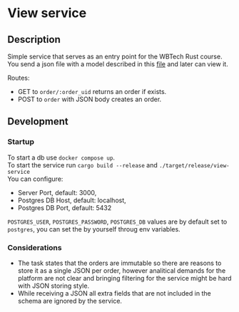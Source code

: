 # View service

## Description

Simple service that serves as an entry point for the WBTech Rust course. You send a json file with a model described in this [file](./model/model.json) and later can view it.  

Routes:

- GET to `order/:order_uid` returns an order if exists.
- POST to `order` with JSON body creates an order.

## Development

### Startup

To start a db use `docker compose up`.  
To start the service run `cargo build --release` and `./target/release/view-service`  
You can configure:

- Server Port, default: 3000,
- Postgres DB Host, default: localhost,
- Postgres DB Port, default: 5432

`POSTGRES_USER`, `POSTGRES_PASSWORD`, `POSTGRES_DB` values are by default set to `postgres`, you can set the by yourself throug env variables.

### Considerations

- The task states that the orders are immutable so there are reasons to store it as a single JSON per order, however analitical demands for the platform are not clear and bringing filtering for the service might be hard with JSON storing style.
- While receiving a JSON all extra fields that are not included in the schema are ignored by the service.
